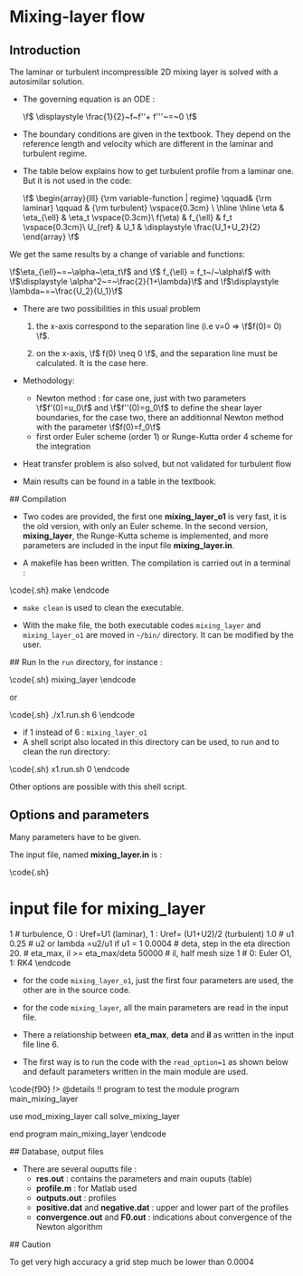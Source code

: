 # Mixing-layer flow

## Introduction

The  laminar or turbulent incompressible 2D mixing layer is solved with a autosimilar solution.


* The governing equation is an ODE :

  \f$ \displaystyle \frac{1}{2}~f~f''+ f'''~=~0 \f$

* The boundary conditions are given in the textbook. They depend on the reference length and velocity
which are different in the laminar and turbulent regime.

* The table below explains how to get turbulent profile from a laminar one. But it is not used in the code:

   \f$ \begin{array}{lll}
   {\rm variable-function | regime}  \qquad& {\rm   laminar} \qquad   & {\rm   turbulent} \vspace{0.3cm}  \\ \hline \hline
   \eta          &   \eta_{\ell}      &   \eta_t \vspace{0.3cm}\\
   f(\eta)       &  f_{\ell}          &   f_t    \vspace{0.3cm}\\
   U_{ref}       &   U_1              & \displaystyle \frac{U_1+U_2}{2}
  \end{array} \f$

 We get the same results by a change of variable and functions:

  \f$\eta_{\ell}~=~\alpha~\eta_t\f$ and  \f$ f_{\ell} = f_t~/~\alpha\f$ with
   \f$\displaystyle \alpha^2~=~\frac{2}{1+\lambda}\f$ and 
  \f$\displaystyle \lambda~=~\frac{U_2}{U_1}\f$

* There are two possibilities in this usual problem
    1. the x-axis correspond to the separation line (i.e v=0 => \f$f(0)= 0) \f$.

    2. on the x-axis, \f$ f(0) \neq 0 \f$, and the separation line must be calculated. It is the case here.

* Methodology:
    - Newton method : for case one, just with two parameters  \f$f'(0)=u_0\f$ and \f$f''(0)=g_0\f$  to define the shear layer boundaries,
    for the case two, there an additionnal Newton method with the parameter \f$f(0)=f_0\f$
    - first order Euler scheme (order 1) or Runge-Kutta order 4 scheme for the integration

* Heat transfer problem is also solved, but not validated for turbulent flow

* Main results can be found in a table in the textbook.

## Compilation

*  Two codes are provided, the first one **mixing_layer_o1** is very fast, it is the old version, with only an Euler scheme.
In the second version, **mixing_layer**, the Runge-Kutta scheme is implemented, and more parameters are included in the input file
**mixing_layer.in**.

* A makefile has been written. The compilation is carried out in a terminal :

\code{.sh}
make
\endcode

* `make clean` is used to clean the executable.


* With the make file, the  both executable codes `mixing_layer` and  `mixing_layer_o1` are  moved  in `~/bin/` directory. It can be modified by the user.


## Run
In the `run` directory, for instance :

\code{.sh}
mixing_layer 
\endcode

or 

\code{.sh}
./x1.run.sh 6
\endcode

* if 1 instead of 6 :  `mixing_layer_o1`
* A  shell script  also located in this directory can be used, to run and to clean the run directory:

\code{.sh}
x1.run.sh 0
\endcode

Other options are possible with this shell script.

## Options and parameters

Many parameters have to be given.

The input file, named **mixing_layer.in** is :


\code{.sh}
# input file for mixing_layer 
1                            # turbulence, O : Uref=U1 (laminar),  1 : Uref= (U1+U2)/2 (turbulent)
1.0                          # u1 
0.25                         # u2 or lambda =u2/u1 if u1 = 1
0.0004                       # deta, step in the eta direction
20.                          # eta_max,  il >= eta_max/deta
50000                        # il, half mesh size
1                            # 0: Euler O1, 1: RK4
\endcode


* for the code `mixing_layer_o1`, just the first four parameters are used, the other are in the source code.
* for the code `mixing_layer`, all the main parameters are read in the input file.

* There a relationship between **eta_max**, **deta** and **il** as written in the input file line 6.


* The first way is to run the code with the `read_option=1` as shown below 
and default parameters written in the main module are used.

\code{f90}
!> @details
!! program to test the module
program main_mixing_layer

use mod_mixing_layer
call solve_mixing_layer

end program main_mixing_layer
\endcode

## Database, output files

* There are several ouputts file :
    - **res.out** : contains the parameters and main ouputs (table)
    - **profile.m** : for Matlab used
    - **outputs.out** : profiles
    - **positive.dat** and **negative.dat** : upper and lower part of the profiles
    - **convergence.out** and **F0.out** : indications about convergence of the  Newton algorithm

## Caution

To get very high accuracy a grid step much be lower  than 0.0004